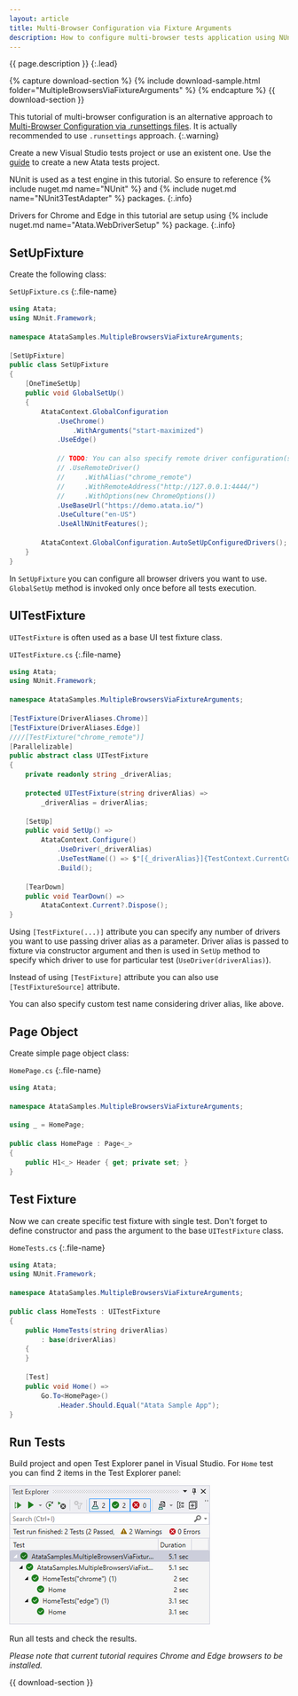 ```yaml
---
layout: article
title: Multi-Browser Configuration via Fixture Arguments
description: How to configure multi-browser tests application using NUnit fixture arguments.
---
```


{{ page.description }}
{:.lead}

{% capture download-section %}
{% include download-sample.html folder="MultipleBrowsersViaFixtureArguments" %}
{% endcapture %}
{{ download-section }}

This tutorial of multi-browser configuration is an alternative approach to [Multi-Browser Configuration via .runsettings files](https://atata.io/tutorials/multi-browser-configuration-via-runsettings-files/).
It is actually recommended to use `.runsettings` approach.
{:.warning}

Create a new Visual Studio tests project or use an existent one.
Use the [guide](/getting-started/#installation) to create a new Atata tests project.

NUnit is used as a test engine in this tutorial.
So ensure to reference {% include nuget.md name="NUnit" %} and {% include nuget.md name="NUnit3TestAdapter" %} packages.
{:.info}

Drivers for Chrome and Edge in this tutorial are setup
using {% include nuget.md name="Atata.WebDriverSetup" %} package.
{:.info}

## SetUpFixture

Create the following class:

`SetUpFixture.cs`
{:.file-name}

```cs
using Atata;
using NUnit.Framework;

namespace AtataSamples.MultipleBrowsersViaFixtureArguments;

[SetUpFixture]
public class SetUpFixture
{
    [OneTimeSetUp]
    public void GlobalSetUp()
    {
        AtataContext.GlobalConfiguration
            .UseChrome()
                .WithArguments("start-maximized")
            .UseEdge()

            // TODO: You can also specify remote driver configuration(s):
            // .UseRemoteDriver()
            //     .WithAlias("chrome_remote")
            //     .WithRemoteAddress("http://127.0.0.1:4444/")
            //     .WithOptions(new ChromeOptions())
            .UseBaseUrl("https://demo.atata.io/")
            .UseCulture("en-US")
            .UseAllNUnitFeatures();

        AtataContext.GlobalConfiguration.AutoSetUpConfiguredDrivers();
    }
}
```

In `SetUpFixture` you can configure all browser drivers you want to use.
`GlobalSetUp` method is invoked only once before all tests execution.

## UITestFixture

`UITestFixture` is often used as a base UI test fixture class.

`UITestFixture.cs`
{:.file-name}

```cs
using Atata;
using NUnit.Framework;

namespace AtataSamples.MultipleBrowsersViaFixtureArguments;

[TestFixture(DriverAliases.Chrome)]
[TestFixture(DriverAliases.Edge)]
////[TestFixture("chrome_remote")]
[Parallelizable]
public abstract class UITestFixture
{
    private readonly string _driverAlias;

    protected UITestFixture(string driverAlias) =>
        _driverAlias = driverAlias;

    [SetUp]
    public void SetUp() =>
        AtataContext.Configure()
            .UseDriver(_driverAlias)
            .UseTestName(() => $"[{_driverAlias}]{TestContext.CurrentContext.Test.Name}")
            .Build();

    [TearDown]
    public void TearDown() =>
        AtataContext.Current?.Dispose();
}
```

Using `[TestFixture(...)]` attribute you can specify any number of drivers you want to use passing driver alias as a parameter.
Driver alias is passed to fixture via constructor argument and then is used in `SetUp` method to specify which driver to use for particular test (`UseDriver(driverAlias)`).

Instead of using `[TestFixture]` attribute you can also use `[TestFixtureSource]` attribute.

You can also specify custom test name considering driver alias, like above.

## Page Object

Create simple page object class:

`HomePage.cs`
{:.file-name}

```cs
using Atata;

namespace AtataSamples.MultipleBrowsersViaFixtureArguments;

using _ = HomePage;

public class HomePage : Page<_>
{
    public H1<_> Header { get; private set; }
}
```

## Test Fixture

Now we can create specific test fixture with single test. Don't forget to define constructor and pass the argument to the base `UITestFixture` class.

`HomeTests.cs`
{:.file-name}

```cs
using Atata;
using NUnit.Framework;

namespace AtataSamples.MultipleBrowsersViaFixtureArguments;

public class HomeTests : UITestFixture
{
    public HomeTests(string driverAlias)
        : base(driverAlias)
    {
    }

    [Test]
    public void Home() =>
        Go.To<HomePage>()
            .Header.Should.Equal("Atata Sample App");
}
```

## Run Tests

Build project and open Test Explorer panel in Visual Studio.
For `Home` test you can find 2 items in the Test Explorer panel:

![Test Explorer: tests](test-explorer-tests.png?v2)

Run all tests and check the results.

*Please note that current tutorial requires Chrome and Edge browsers to be installed.*

{{ download-section }}